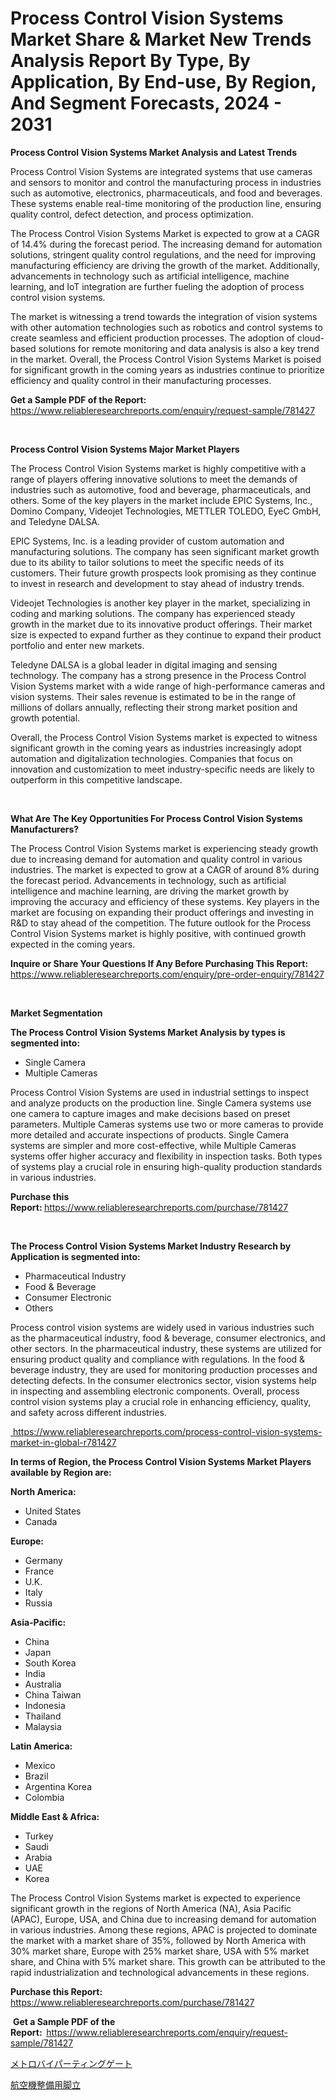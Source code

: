 <p><h1>Process Control Vision Systems Market Share & Market New Trends Analysis Report By Type, By Application, By End-use, By Region, And Segment Forecasts, 2024 - 2031</h1></p><p><strong>Process Control Vision Systems Market Analysis and Latest Trends</strong></p>
<p><p>Process Control Vision Systems are integrated systems that use cameras and sensors to monitor and control the manufacturing process in industries such as automotive, electronics, pharmaceuticals, and food and beverages. These systems enable real-time monitoring of the production line, ensuring quality control, defect detection, and process optimization.</p><p>The Process Control Vision Systems Market is expected to grow at a CAGR of 14.4% during the forecast period. The increasing demand for automation solutions, stringent quality control regulations, and the need for improving manufacturing efficiency are driving the growth of the market. Additionally, advancements in technology such as artificial intelligence, machine learning, and IoT integration are further fueling the adoption of process control vision systems.</p><p>The market is witnessing a trend towards the integration of vision systems with other automation technologies such as robotics and control systems to create seamless and efficient production processes. The adoption of cloud-based solutions for remote monitoring and data analysis is also a key trend in the market. Overall, the Process Control Vision Systems Market is poised for significant growth in the coming years as industries continue to prioritize efficiency and quality control in their manufacturing processes.</p></p>
<p><strong>Get a Sample PDF of the Report:&nbsp;</strong> <a href="https://www.reliableresearchreports.com/enquiry/request-sample/781427">https://www.reliableresearchreports.com/enquiry/request-sample/781427</a></p>
<p>&nbsp;</p>
<p><strong>Process Control Vision Systems Major Market Players</strong></p>
<p><p>The Process Control Vision Systems market is highly competitive with a range of players offering innovative solutions to meet the demands of industries such as automotive, food and beverage, pharmaceuticals, and others. Some of the key players in the market include EPIC Systems, Inc., Domino Company, Videojet Technologies, METTLER TOLEDO, EyeC GmbH, and Teledyne DALSA.</p><p>EPIC Systems, Inc. is a leading provider of custom automation and manufacturing solutions. The company has seen significant market growth due to its ability to tailor solutions to meet the specific needs of its customers. Their future growth prospects look promising as they continue to invest in research and development to stay ahead of industry trends.</p><p>Videojet Technologies is another key player in the market, specializing in coding and marking solutions. The company has experienced steady growth in the market due to its innovative product offerings. Their market size is expected to expand further as they continue to expand their product portfolio and enter new markets.</p><p>Teledyne DALSA is a global leader in digital imaging and sensing technology. The company has a strong presence in the Process Control Vision Systems market with a wide range of high-performance cameras and vision systems. Their sales revenue is estimated to be in the range of millions of dollars annually, reflecting their strong market position and growth potential.</p><p>Overall, the Process Control Vision Systems market is expected to witness significant growth in the coming years as industries increasingly adopt automation and digitalization technologies. Companies that focus on innovation and customization to meet industry-specific needs are likely to outperform in this competitive landscape.</p></p>
<p>&nbsp;</p>
<p><strong>What Are The Key Opportunities For Process Control Vision Systems Manufacturers?</strong></p>
<p><p>The Process Control Vision Systems market is experiencing steady growth due to increasing demand for automation and quality control in various industries. The market is expected to grow at a CAGR of around 8% during the forecast period. Advancements in technology, such as artificial intelligence and machine learning, are driving the market growth by improving the accuracy and efficiency of these systems. Key players in the market are focusing on expanding their product offerings and investing in R&D to stay ahead of the competition. The future outlook for the Process Control Vision Systems market is highly positive, with continued growth expected in the coming years.</p></p>
<p><strong>Inquire or Share Your Questions If Any Before Purchasing This Report:</strong> <a href="https://www.reliableresearchreports.com/enquiry/pre-order-enquiry/781427">https://www.reliableresearchreports.com/enquiry/pre-order-enquiry/781427</a></p>
<p>&nbsp;</p>
<p><strong>Market Segmentation</strong></p>
<p><strong>The Process Control Vision Systems Market Analysis by types is segmented into:</strong></p>
<p><ul><li>Single Camera</li><li>Multiple Cameras</li></ul></p>
<p><p>Process Control Vision Systems are used in industrial settings to inspect and analyze products on the production line. Single Camera systems use one camera to capture images and make decisions based on preset parameters. Multiple Cameras systems use two or more cameras to provide more detailed and accurate inspections of products. Single Camera systems are simpler and more cost-effective, while Multiple Cameras systems offer higher accuracy and flexibility in inspection tasks. Both types of systems play a crucial role in ensuring high-quality production standards in various industries.</p></p>
<p><strong>Purchase this Report:&nbsp;</strong><a href="https://www.reliableresearchreports.com/purchase/781427">https://www.reliableresearchreports.com/purchase/781427</a></p>
<p>&nbsp;</p>
<p><strong>The Process Control Vision Systems Market Industry Research by Application is segmented into:</strong></p>
<p><ul><li>Pharmaceutical Industry</li><li>Food & Beverage</li><li>Consumer Electronic</li><li>Others</li></ul></p>
<p><p>Process control vision systems are widely used in various industries such as the pharmaceutical industry, food & beverage, consumer electronics, and other sectors. In the pharmaceutical industry, these systems are utilized for ensuring product quality and compliance with regulations. In the food & beverage industry, they are used for monitoring production processes and detecting defects. In the consumer electronics sector, vision systems help in inspecting and assembling electronic components. Overall, process control vision systems play a crucial role in enhancing efficiency, quality, and safety across different industries.</p></p>
<p><a href="https://www.reliableresearchreports.com/process-control-vision-systems-market-in-global-r781427">&nbsp;https://www.reliableresearchreports.com/process-control-vision-systems-market-in-global-r781427</a></p>
<p><strong>In terms of Region, the Process Control Vision Systems Market Players available by Region are:</strong></p>
<p>
    <p> <strong> North America: </strong>
        <ul>
            <li>United States</li>
            <li>Canada</li>
        </ul>
        </p> 
    <p> <strong> Europe: </strong>
        <ul>
            <li>Germany</li>
            <li>France</li>
            <li>U.K.</li>
            <li>Italy</li>
            <li>Russia</li>
        </ul>
        </p> 
    <p> <strong> Asia-Pacific: </strong>
        <ul>
            <li>China</li>
            <li>Japan</li>
            <li>South Korea</li>
            <li>India</li>
            <li>Australia</li>
            <li>China Taiwan</li>
            <li>Indonesia</li>
            <li>Thailand</li>
            <li>Malaysia</li>
        </ul>
        </p> 
    <p> <strong> Latin America: </strong>
        <ul>
            <li>Mexico</li>
            <li>Brazil</li>
            <li>Argentina Korea</li>
            <li>Colombia</li>
        </ul>
        </p> 
    <p> <strong> Middle East & Africa: </strong>
        <ul>
            <li>Turkey</li>
            <li>Saudi</li>
            <li>Arabia</li>
            <li>UAE</li>
            <li>Korea</li>
        </ul>
    </p>
    </p>
<p><p>The Process Control Vision Systems market is expected to experience significant growth in the regions of North America (NA), Asia Pacific (APAC), Europe, USA, and China due to increasing demand for automation in various industries. Among these regions, APAC is projected to dominate the market with a market share of 35%, followed by North America with 30% market share, Europe with 25% market share, USA with 5% market share, and China with 5% market share. This growth can be attributed to the rapid industrialization and technological advancements in these regions.</p></p>
<p><strong>Purchase this Report: </strong><a href="https://www.reliableresearchreports.com/purchase/781427">https://www.reliableresearchreports.com/purchase/781427</a></p>
<p>&nbsp;<strong>Get a Sample PDF of the Report:&nbsp;&nbsp;</strong><a href="https://www.reliableresearchreports.com/enquiry/request-sample/781427">https://www.reliableresearchreports.com/enquiry/request-sample/781427</a></p>
<p><strong></strong></p>
<p><p><a href="https://github.com/leigh4852023/Market-Research-Report-List-1/blob/main/8165526110803.md">メトロバイパーティングゲート</a></p><p><a href="https://github.com/SimeonBode1/Market-Research-Report-List-1/blob/main/7012494110804.md">航空機整備用脚立</a></p></p>